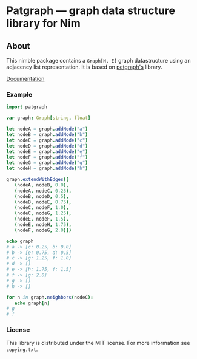 
# Patgraph — graph data structure library for Nim

## About
This nimble package contains a ``Graph[N, E]`` graph datastructure using an adjacency list representation.
It is based on [petgraph's](https://github.com/petgraph/petgraph/blob/master/src/graph_impl/mod.rs) library.

[Documentation](https://b3liever.github.io/patgraph/)

### Example

```nim
import patgraph

var graph: Graph[string, float]

let nodeA = graph.addNode("a")
let nodeB = graph.addNode("b")
let nodeC = graph.addNode("c")
let nodeD = graph.addNode("d")
let nodeE = graph.addNode("e")
let nodeF = graph.addNode("f")
let nodeG = graph.addNode("g")
let nodeH = graph.addNode("h")

graph.extendWithEdges([
   (nodeA, nodeB, 0.0),
   (nodeA, nodeC, 0.25),
   (nodeB, nodeD, 0.5),
   (nodeB, nodeE, 0.75),
   (nodeC, nodeF, 1.0),
   (nodeC, nodeG, 1.25),
   (nodeE, nodeF, 1.5),
   (nodeE, nodeH, 1.75),
   (nodeF, nodeG, 2.0)])

echo graph
# a -> [c: 0.25, b: 0.0]
# b -> [e: 0.75, d: 0.5]
# c -> [g: 1.25, f: 1.0]
# d -> []
# e -> [h: 1.75, f: 1.5]
# f -> [g: 2.0]
# g -> []
# h -> []

for n in graph.neighbors(nodeC):
   echo graph[n]
# g
# f
```

### License

This library is distributed under the MIT license. For more information see `copying.txt`.

